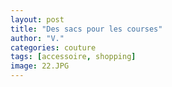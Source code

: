 ```yaml
---
layout: post
title: "Des sacs pour les courses"
author: "V."
categories: couture
tags: [accessoire, shopping]
image: 22.JPG
---
```

